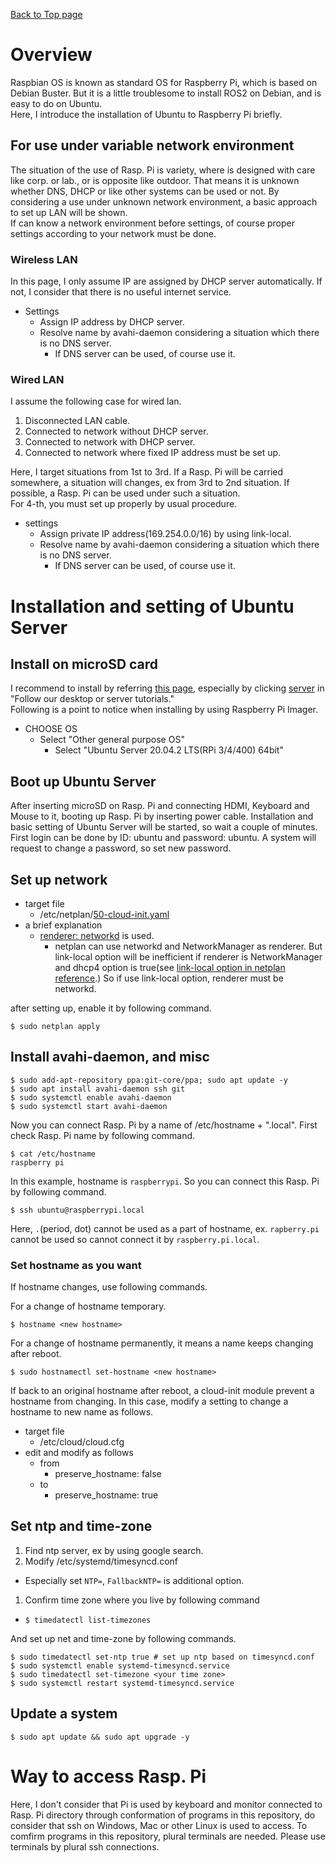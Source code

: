 [Back to Top page](../README.md)

# Overview

Raspbian OS is known as standard OS for Raspberry Pi, which is based on Debian Buster.
But it is a little troublesome to install ROS2 on Debian, and is easy to do on Ubuntu.<br>
Here, I introduce the installation of Ubuntu to Raspberry Pi briefly.

## For use under variable network environment

The situation of the use of Rasp. Pi is variety, where is designed with care like corp. or lab., or is opposite like outdoor.
That means it is unknown whether DNS, DHCP or like other systems can be used or not.
By considering a use under unknown network environment, a basic approach to set up LAN will be shown.<br>
If can know a network environment before settings, of course proper settings according to your network must be done.


### Wireless LAN
In this page, I only assume IP are assigned by DHCP server automatically.
If not, I consider that there is no useful internet service.<br>

* Settings
  * Assign IP address by DHCP server.
  * Resolve name by avahi-daemon considering a situation which there is no DNS server.
    * If DNS server can be used, of course use it.

### Wired LAN

I assume the following case for wired lan.

1. Disconnected LAN cable.
1. Connected to network without DHCP server.
1. Connected to network with DHCP server.
1. Connected to network where fixed IP address must be set up.

Here, I target situations from 1st to 3rd.
If a Rasp. Pi will be carried somewhere, a situation will changes, ex from 3rd to 2nd situation.
If possible, a Rasp. Pi can be used under such a situation.<br>
For 4-th, you must set up properly by usual procedure.

* settings
  * Assign private IP address(169.254.0.0/16) by using link-local.
  * Resolve name by avahi-daemon considering a situation which there is no DNS server.
    * If DNS server can be used, of course use it.

# Installation and setting of Ubuntu Server
## Install on microSD card

I recommend to install by referring [this page](https://ubuntu.com/download/raspberry-pi), especially by clicking [server](https://ubuntu.com/tutorials/how-to-install-ubuntu-on-your-raspberry-pi#1-overview) in "Follow our desktop or server tutorials."<br>
Following is a point to notice when installing by using Raspberry Pi Imager.

* CHOOSE OS
  * Select "Other general purpose OS"
    * Select "Ubuntu Server 20.04.2 LTS(RPi 3/4/400) 64bit"

## Boot up Ubuntu Server
After inserting microSD on Rasp. Pi and connecting HDMI, Keyboard and Mouse to it, booting up Rasp. Pi by inserting power cable.
Installation and basic setting of Ubuntu Server will be started, so wait a couple of minutes.<br>
First login can be done by ID: ubuntu and password: ubuntu.
A system will request to change a password, so set new password.

## Set up network

* target file
  * /etc/netplan/[50-cloud-init.yaml](../system_settings/50-cloud-init.yaml)
* a brief explanation
  * [renderer: networkd](../system_settings/50-cloud-init.yaml#L3) is used.
    * netplan can use networkd and NetworkManager as renderer. But link-local option will be inefficient if renderer is NetworkManager and dhcp4 option is true(see [link-local option in netplan reference](https://netplan.io/reference/#common-properties-for-all-device-types).) So if use link-local option, renderer must be networkd.

after setting up, enable it by following command.

```shell
$ sudo netplan apply
```

## Install avahi-daemon, and misc

```shell
$ sudo add-apt-repository ppa:git-core/ppa; sudo apt update -y
$ sudo apt install avahi-daemon ssh git
$ sudo systemctl enable avahi-daemon
$ sudo systemctl start avahi-daemon
```

Now you can connect Rasp. Pi by a name of /etc/hostname + ".local".
First check Rasp. Pi name by following command.

```shell
$ cat /etc/hostname
raspberry pi
```

In this example, hostname is `raspberrypi`.
So you can connect this Rasp. Pi by following command.

```shell
$ ssh ubuntu@raspberrypi.local
```

Here, `.`(period, dot) cannot be used as a part of hostname, ex. `rapberry.pi` cannot be used so cannot connect it by `raspberry.pi.local`.

### Set hostname as you want
If hostname changes, use following commands.

For a change of hostname temporary.

```shell
$ hostname <new hostname>
```

For a change of hostname permanently, it means a name keeps changing after reboot.

```shell
$ sudo hostnamectl set-hostname <new hostname>
```

If back to an original hostname after reboot, a cloud-init module prevent a hostname from changing.
In this case, modify a setting to change a hostname to new name as follows.

* target file
  * /etc/cloud/cloud.cfg
* edit and modify as follows
  * from
    * preserve_hostname: false
  * to
    * preserve_hostname: true

## Set ntp and time-zone

1. Find ntp server, ex by using google search.
1. Modify /etc/systemd/timesyncd.conf
  * Especially set `NTP=`, `FallbackNTP=` is additional option.
1. Confirm time zone where you live by following command
  * `$ timedatectl list-timezones`

And set up net and time-zone by following commands.

```shell
$ sudo timedatectl set-ntp true # set up ntp based on timesyncd.conf
$ sudo systemctl enable systemd-timesyncd.service
$ sudo timedatectl set-timezone <your time zone>
$ sudo systemctl restart systemd-timesyncd.service
```

## Update a system

```shell
$ sudo apt update && sudo apt upgrade -y
```

# Way to access Rasp. Pi
Here, I don't consider that Pi is used by keyboard and monitor connected to Rasp. Pi directory through conformation of programs in this repository, do consider that ssh on Windows, Mac or other Linux is used to access.
To comfirm programs in this repository, plural terminals are needed.
Please use terminals by plural ssh connections.
